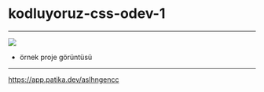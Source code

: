 # kodluyoruz-css-odev-1
----
![](https://raw.githubusercontent.com/Kodluyoruz/taskforce/main/css/odev1/figures/webpage.gif)
* örnek proje görüntüsü
---
https://app.patika.dev/aslhngencc
